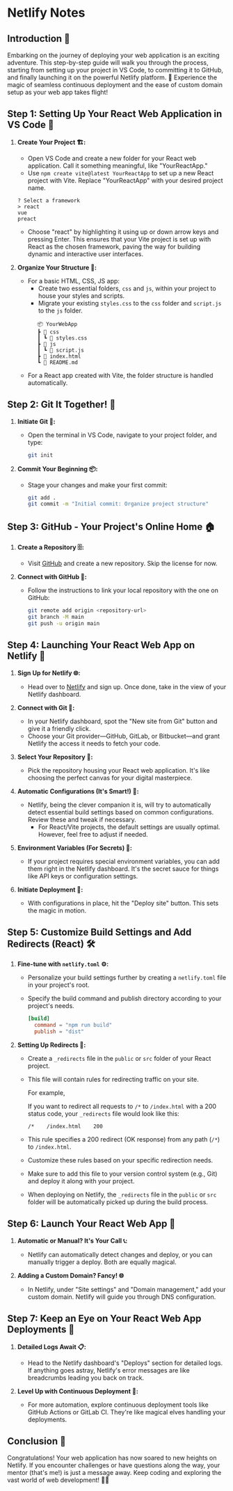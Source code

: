 # Netlify Notes

## Introduction 🌟

Embarking on the journey of deploying your web application is an exciting adventure. This step-by-step guide will walk you through the process, starting from setting up your project in VS Code, to committing it to GitHub, and finally launching it on the powerful Netlify platform. 🚀 Experience the magic of seamless continuous deployment and the ease of custom domain setup as your web app takes flight!

## Step 1: Setting Up Your React Web Application in VS Code 🚀

1. **Create Your Project 🏗️:**
   - Open VS Code and create a new folder for your React web application. Call it something meaningful, like "YourReactApp."
   - Use `npm create vite@latest YourReactApp` to set up a new React project with Vite. Replace "YourReactApp" with your desired project name.

   ```plaintext
   ? Select a framework
   > react
   vue
   preact
   ```

   - Choose "react" by highlighting it using up or down arrow keys and pressing Enter. This ensures that your Vite project is set up with React as the chosen framework, paving the way for building dynamic and interactive user interfaces.

2. **Organize Your Structure 🧱:**
   - For a basic HTML, CSS, JS app:
     - Create two essential folders, `css` and `js`, within your project to house your styles and scripts.
     - Migrate your existing `styles.css` to the `css` folder and `script.js` to the `js` folder.
     ```plaintext
        📦 YourWebApp
        ┣ 📂 css
        ┃ ┗ 📜 styles.css
        ┣ 📂 js
        ┃ ┗ 📜 script.js
        ┣ 📜 index.html
        ┗ 📜 README.md
     ```
   - For a React app created with Vite, the folder structure is handled automatically.

## Step 2: Git It Together! 🔄

1. **Initiate Git 🚀:**
   - Open the terminal in VS Code, navigate to your project folder, and type:
     ```bash
     git init
     ```

2. **Commit Your Beginning 📦:**
   - Stage your changes and make your first commit:
     ```bash
     git add .
     git commit -m "Initial commit: Organize project structure"
     ```

## Step 3: GitHub - Your Project's Online Home 🏠

1. **Create a Repository 🗄️:**
   - Visit [GitHub](https://github.com/) and create a new repository. Skip the license for now.

2. **Connect with GitHub 🔗:**
   - Follow the instructions to link your local repository with the one on GitHub:
     ```bash
     git remote add origin <repository-url>
     git branch -M main
     git push -u origin main
     ```

## Step 4: Launching Your React Web App on Netlify 🚀

1. **Sign Up for Netlify 🌐:**
   - Head over to [Netlify](https://www.netlify.com/) and sign up. Once done, take in the view of your Netlify dashboard.

2. **Connect with Git 🔄:**
   - In your Netlify dashboard, spot the "New site from Git" button and give it a friendly click.
   - Choose your Git provider—GitHub, GitLab, or Bitbucket—and grant Netlify the access it needs to fetch your code.

3. **Select Your Repository 📁:**
   - Pick the repository housing your React web application. It's like choosing the perfect canvas for your digital masterpiece.

4. **Automatic Configurations (It's Smart!) 🤖:**
   - Netlify, being the clever companion it is, will try to automatically detect essential build settings based on common configurations. Review these and tweak if necessary.
     - For React/Vite projects, the default settings are usually optimal. However, feel free to adjust if needed.

5. **Environment Variables (For Secrets) 🔐:**
   - If your project requires special environment variables, you can add them right in the Netlify dashboard. It's the secret sauce for things like API keys or configuration settings.

6. **Initiate Deployment 🚀:**
   - With configurations in place, hit the "Deploy site" button. This sets the magic in motion.

## Step 5: Customize Build Settings and Add Redirects (React) 🛠️

1. **Fine-tune with `netlify.toml` ⚙️:**

   - Personalize your build settings further by creating a `netlify.toml` file in your project's root.
   - Specify the build command and publish directory according to your project's needs.

     ```toml
     [build]
       command = "npm run build"
       publish = "dist"
     ```

2. **Setting Up Redirects 🔄:**

   - Create a `_redirects` file in the `public` or `src` folder of your React project.
   - This file will contain rules for redirecting traffic on your site.

     For example,

        If you want to redirect all requests to `/*` to `/index.html` with a 200 status code, your `_redirects` file would look like this:

      ```plaintext
      /*    /index.html    200
      ```

    - This rule specifies a 200 redirect (OK response) from any path (`/*`) to `/index.html`.
    - Customize these rules based on your specific redirection needs.

    - Make sure to add this file to your version control system (e.g., Git) and deploy it along with your project.

    - When deploying on Netlify, the `_redirects` file in the `public` or `src` folder will be automatically picked up during the build process.

## Step 6: Launch Your React Web App 🚀

1. **Automatic or Manual? It's Your Call 📞:**
   - Netlify can automatically detect changes and deploy, or you can manually trigger a deploy. Both are equally magical.

2. **Adding a Custom Domain? Fancy! 🌐**
   - In Netlify, under "Site settings" and "Domain management," add your custom domain. Netlify will guide you through DNS configuration.

## Step 7: Keep an Eye on Your React Web App Deployments 🚨

1. **Detailed Logs Await 📋:**
   - Head to the Netlify dashboard's "Deploys" section for detailed logs. If anything goes astray, Netlify's error messages are like breadcrumbs leading you back on track.

2. **Level Up with Continuous Deployment 🔄:**
   - For more automation, explore continuous deployment tools like GitHub Actions or GitLab CI. They're like magical elves handling your deployments.

## Conclusion 🎉

Congratulations! Your web application has now soared to new heights on Netlify. If you encounter challenges or have questions along the way, your mentor (that's me!) is just a message away. Keep coding and exploring the vast world of web development! 🚀🌐